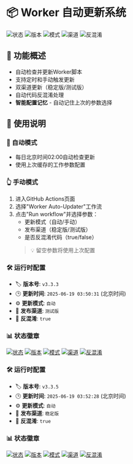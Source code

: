 # 📦 Worker 自动更新系统

![状态](https://img.shields.io/badge/状态-运行中-brightgreen)
![版本](https://img.shields.io/badge/版本-v3.3.5-blue)
![模式](https://img.shields.io/badge/模式-自动-yellow)
![渠道](https://img.shields.io/badge/渠道-稳定版-green)
![反混淆](https://img.shields.io/badge/反混淆-true-red)

## 🚀 功能概述
- 自动检查并更新Worker脚本
- 支持定时和手动触发更新
- 双渠道更新（稳定版/测试版）
- 自动代码反混淆处理
- **智能配置记忆** - 自动记住上次的参数选择

## 📖 使用说明
### 🤖 自动模式
- 每日北京时间02:00自动检查更新
- 使用上次缓存的工作参数配置

### 👆 手动模式
1. 进入GitHub Actions页面
2. 选择"Worker Auto-Updater"工作流
3. 点击"Run workflow"并选择参数：
   - 更新模式（自动/手动）
   - 发布渠道（稳定版/测试版）
   - 是否反混淆代码（true/false）
   > 💡 留空参数将使用上次配置
### 🛠️ 运行时配置
- 🏷️ **版本号**: `v3.3.3`
- 🕒 **更新时间**: `2025-06-19 03:50:31` (北京时间)
- ⚙️ **更新模式**: `自动`
- 🌿 **发布渠道**: `测试版`
- 🔧 **反混淆**: `true`

### 📊 状态徽章
[![状态](https://img.shields.io/badge/状态-运行中-brightgreen)]()
[![版本](https://img.shields.io/badge/版本-v3.3.5-blue)]()
[![模式](https://img.shields.io/badge/模式-自动-yellow)]()
[![渠道](https://img.shields.io/badge/渠道-稳定版-green)]()
[![反混淆](https://img.shields.io/badge/反混淆-true-red)]()

### 🛠️ 运行时配置
- 🏷️ **版本号**: `v3.3.5`
- 🕒 **更新时间**: `2025-06-19 03:52:28` (北京时间)
- ⚙️ **更新模式**: `自动`
- 🌿 **发布渠道**: `稳定版`
- 🔧 **反混淆**: `true`

### 📊 状态徽章
[![状态](https://img.shields.io/badge/状态-运行中-brightgreen)]()
[![版本](https://img.shields.io/badge/版本-v3.3.5-blue)]()
[![模式](https://img.shields.io/badge/模式-自动-yellow)]()
[![渠道](https://img.shields.io/badge/渠道-稳定版-green)]()
[![反混淆](https://img.shields.io/badge/反混淆-true-red)]()

